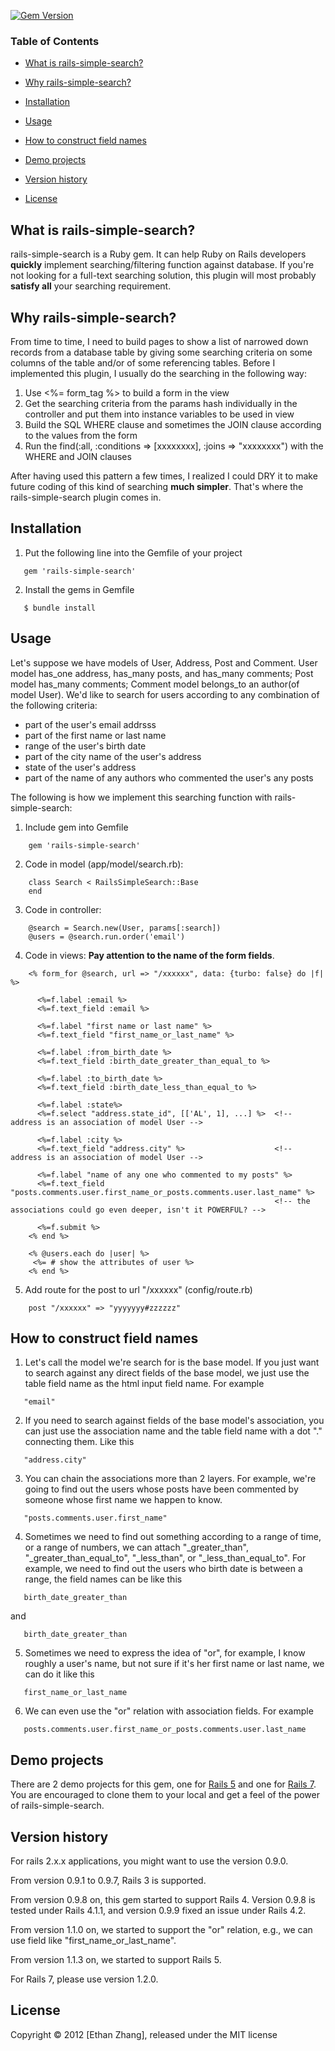 [![Gem Version](https://badge.fury.io/rb/rails-simple-search.svg)](https://badge.fury.io/rb/rails-simple-search)

### Table of Contents

* [What is rails-simple-search?](#what-is-rails-simple-search)

* [Why rails-simple-search?](#why-rails-simple-search)

* [Installation](#installation)

* [Usage](#usage)

* [How to construct field names](#how-to-construct-field-names)

* [Demo projects](#demo-projects)

* [Version history](#version-history)

* [License](#license)

## What is rails-simple-search?
rails-simple-search is a Ruby gem. It can help Ruby on Rails developers **quickly**
implement searching/filtering function against database. If you're not looking
for a full-text searching solution, this plugin will most probably **satisfy all**
your searching requirement.

## Why rails-simple-search?
From time to time, I need to build pages to show a list of narrowed down records
from a database table by giving some searching criteria on some columns of the
table and/or of some referencing tables. Before I implemented this plugin, I usually
do the searching in the following way:

1. Use <%= form_tag %> to build a form in the view
2. Get the searching criteria from the params hash individually in the controller
   and put them into instance variables to be used in view
3. Build the SQL WHERE clause and sometimes the JOIN clause according to the
   values from the form
4. Run the find(:all, :conditions => [xxxxxxxx], :joins => "xxxxxxxx") with the
   WHERE and JOIN clauses

After having used this pattern a few times, I realized I could DRY it to make
future coding of this kind of searching **much simpler**. That's where the
rails-simple-search plugin comes in. 

## Installation
1. Put the following line into the Gemfile of your project
```
   gem 'rails-simple-search'
```

2. Install the gems in Gemfile
```
   $ bundle install
```

## Usage 

Let's suppose we have models of User, Address, Post and Comment. User model has_one
address, has_many posts, and has_many comments; Post model has_many comments; Comment
model belongs_to an author(of model User). We'd like to search for users according
to any combination of the following criteria:

* part of the user's email addrsss
* part of the first name or last name
* range of the user's birth date
* part of the city name of the user's address
* state of the user's address
* part of the name of any authors who commented the user's any posts

The following is how we implement this searching function with rails-simple-search:

1. Include gem into Gemfile
```  
    gem 'rails-simple-search'
```

2. Code in model (app/model/search.rb):
```
    class Search < RailsSimpleSearch::Base
    end
```

3. Code in controller: 
```
    @search = Search.new(User, params[:search])
    @users = @search.run.order('email')
```

4. Code in views:
   **Pay attention to the name of the form fields**.

```
    <% form_for @search, url => "/xxxxxx", data: {turbo: false} do |f| %>

      <%=f.label :email %>
      <%=f.text_field :email %>

      <%=f.label "first name or last name" %>
      <%=f.text_field "first_name_or_last_name" %>

      <%=f.label :from_birth_date %>
      <%=f.text_field :birth_date_greater_than_equal_to %>

      <%=f.label :to_birth_date %>
      <%=f.text_field :birth_date_less_than_equal_to %>

      <%=f.label :state%>
      <%=f.select "address.state_id", [['AL', 1], ...] %>  <!-- address is an association of model User -->

      <%=f.label :city %>
      <%=f.text_field "address.city" %>                    <!-- address is an association of model User -->

      <%=f.label "name of any one who commented to my posts" %>
      <%=f.text_field "posts.comments.user.first_name_or_posts.comments.user.last_name" %>
                                                           <!-- the associations could go even deeper, isn't it POWERFUL? -->

      <%=f.submit %>
    <% end %>

    <% @users.each do |user| %>
     <%= # show the attributes of user %>
    <% end %>
```

5. Add route for the post to url "/xxxxxx" (config/route.rb)
```
    post "/xxxxxx" => "yyyyyyy#zzzzzz"
```

## How to construct field names
1. Let's call the model we're search for is the base model. If you just want to search
against any direct fields of the base model, we just use the table field name as the html
input field name. For example
```
   "email"
```

2. If you need to search against fields of the base model's association, you can just
use the association name and the table field name with a dot "." connecting them. Like this
```
   "address.city"
```

3. You can chain the associations more than 2 layers. For example, we're going to
find out the users whose posts have been commented by someone whose first name we happen to know.
```
   "posts.comments.user.first_name"
```

4. Sometimes we need to find out something according to a range of time, or a range of numbers,
we can attach "_greater_than", "_greater_than_equal_to", "_less_than", or "_less_than_equal_to".
For example, we need to find out the users who birth date is between a range, the field names
can be like this
```
   birth_date_greater_than
```
and
```
   birth_date_greater_than
```

5. Sometimes we need to express the idea of "or", for example, I know roughly a user's name, but
not sure if it's her first name or last name, we can do it like this
```
   first_name_or_last_name
```

6. We can even use the "or" relation with association fields. For example
```
   posts.comments.user.first_name_or_posts.comments.user.last_name
```


## Demo projects
There are 2 demo projects for this gem, one for [Rails 5](https://github.com/yzhanginwa/demo_app_for_rails_simple_search)
and one for [Rails 7](https://github.com/yzhanginwa/rails_simple_search_demo). You are encouraged to clone them to your local and
get a feel of the power of rails-simple-search.

## Version history 
For rails 2.x.x applications, you might want to use the version 0.9.0. 

From version 0.9.1 to 0.9.7, Rails 3 is supported.

From version 0.9.8 on, this gem started to support Rails 4. Version 0.9.8 is tested under Rails 4.1.1, and version 0.9.9 fixed an issue under
Rails 4.2.

From version 1.1.0 on, we started to support the "or" relation, e.g., we can use field like "first_name_or_last_name".

From version 1.1.3 on, we started to support Rails 5.

For Rails 7, please use version 1.2.0.

## License

Copyright &copy; 2012 [Ethan Zhang], released under the MIT license
